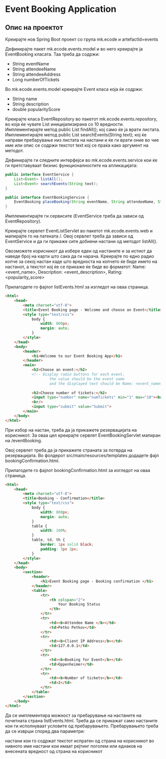 # Event Booking Application

## Опис на проектот

Креирајте нов Spring Boot проект со група mk.ecode и artefactId=events

Дефинирајте пакет mk.ecode.events.model и во него креирајте ја EventBooking класата. Таа треба да содржи:
- String eventName
- String attendeeName
- String attendeeAddress
- Long numberOfTickets

Во mk.ecode.events.model креирајте Event класа која ќе содржи:
- String name
- String description
- double popularityScore

Креирајте класа EventRepository во пакетот mk.ecode.events.repository, во која ќе чувате List<Event> иницијализирана со 10 вредности.
Имплементирајте метод public List<Event> findAll(); кој само ќе ја врати листата.
Имплементирајте метод public List<Event> searchEvents(String text); кој ќе направи пребарување низ листата на настани и ќе ги врати оние во чие име или опис се содржи текстот text кој се праќа како аргумент на методот.

Дефинирајте ги следните интерфејси во mk.ecode.events.service кои ќе ги претставуваат бизнис функционалностите на апликацијата:

```java
public interface EventService {
    List<Event> listAll();
    List<Event> searchEvents(String text);
}

public interface EventBookingService {
    EventBooking placeBooking(String eventName, String attendeeName, String attendeeAddress, int numberOfTickets);
}
```

Имплементирајте ги сервисите (EventService треба да зависи од EventRepository).

Креирајте сервлет EventListServlet во пакетот mk.ecode.events.web и мапирајте го на патеката /. Овој сервлет треба да зависи од EventService и да ги прикаже сите добиени настани од методот listAll().

Овозможете корисникот да избере еден од настаните и за истиот да наведе број на карти што сака да ги нарача. Креирајте по едно радио копче за секој настан каде што вредноста на копчето ќе биде името на настанот, а текстот кој ќе се прикаже ќе биде во форматот:
Name: <event_name>, Description: <event_description>, Rating: <popularity_score>

Прилагодете го фајлот listEvents.html за изгледот на оваа страница.

```html
<html>
    <head>
        <meta charset="utf-8">
        <title>Event Booking page - Welcome and choose an Event</title>
        <style type="text/css">
            body {
                width: 800px;
                margin: auto;
            }
        </style>
    </head>
    <body>
        <header>
            <h1>Welcome to our Event Booking App</h1>
        </header>
        <main>
            <h2>Choose an event:</h2>
            <!-- Display radio buttons for each event,
                    the value should be the event name 
                    and the displayed text should be Name: <event_name>, Description: <event_description>, Rating: <popularity_score> -->
            
            <h2>Choose number of tickets:</h2>
            <input type="number" name="numTickets" min="1" max="10"><br/>
            <br/>
            <input type="submit" value="Submit">
        </main>
    </body>
</html>
```
При избор на настан, треба да ја прикажете резервацијата на корисникот. За оваа цел креирајте сервлет EventBookingServlet мапиран на /eventBooking.

Овој сервлет треба да ја прикажете страната за потврда на резервацијата. Во фолдерот src/main/resources/templates додадете фајл bookingConfirmation.html.

Прилагодете го фајлот bookingConfirmation.html за изгледот на оваа страница.

```html
<html>
    <head>
        <meta charset="utf-8">
        <title>Booking - Confirmation</title>
        <style type="text/css">
            body {
                width: 800px;
                margin: auto;
            }
            table {
                width: 100%;
            }
            table, td, th {
                border: 1px solid black;
                padding: 3px 2px;
            }
        </style>
    </head>
    <body>
        <section>
            <header>
                <h1>Event Booking page - Booking confirmation </h1>
            </header>
            <table>
                <tr>
                    <th colspan="2">
                        Your Booking Status
                    </th>
                </tr>
                <tr>
                    <td><b>Attendee Name </b></td>
                    <td>Petko Petkov</td>
                </tr>
                <tr>
                    <td><b>Client IP Address</b></td>
                    <td>127.0.0.1</td>
                </tr>
                <tr>
                    <td><b>Booking for Event</b></td>
                    <td>Oppenheimer</td>
                </tr>
                <tr>
                    <td><b>Number of tickets</b></td>
                    <td>2</td>
                </tr>
            </table>
        </section>
    </body>
</html>
```

Да се имплементира можност за пребарување на настаните на почетната страна listEvents.html. Треба да се прикажат само настаните кои ги исполнуваат условите од пребарувањето. Пребарувањето треба да се изврши според два параметри:

настани кои го содржат текстот испратен од страна на корисникот во нивното име
настани кои имаат рејтинг поголем или еднаков на внесената вредност од страна на корисникот